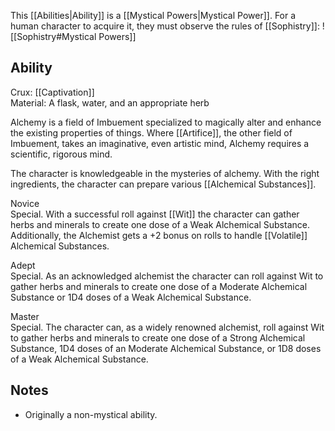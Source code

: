 This [[Abilities|Ability]] is a [[Mystical Powers|Mystical Power]]. For a human character to acquire it, they must observe the rules of [[Sophistry]]:
![[Sophistry#Mystical Powers]]
## Ability
Crux: [[Captivation]]<br>Material: A flask, water, and an appropriate herb

Alchemy is a field of Imbuement specialized to magically alter and enhance the existing properties of things. Where [[Artifice]], the other field of Imbuement, takes an imaginative, even artistic mind, Alchemy requires a scientific, rigorous mind.

The character is knowledgeable in the mysteries of alchemy. With the right ingredients, the character can prepare various [[Alchemical Substances]].

Novice<br>Special. With a successful roll against [[Wit]] the character can gather herbs and minerals to create one dose of a Weak Alchemical Substance. Additionally, the Alchemist gets a +2 bonus on rolls to handle [[Volatile]] Alchemical Substances.

Adept<br>Special. As an acknowledged alchemist the character can roll against Wit to gather herbs and minerals to create one dose of a Moderate Alchemical Substance or 1D4 doses of a Weak Alchemical Substance.

Master<br>Special. The character can, as a widely renowned alchemist, roll against Wit to gather herbs and minerals to create one dose of a Strong Alchemical Substance, 1D4 doses of an Moderate Alchemical Substance, or 1D8 doses of a Weak Alchemical Substance.
## Notes
* Originally a non-mystical ability.